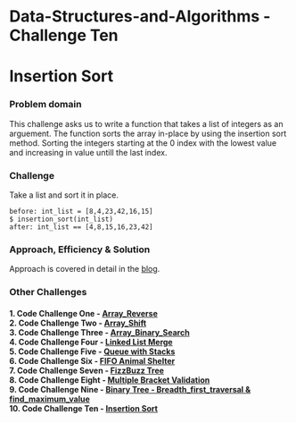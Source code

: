 # Data-Structures-and-Algorithms - Challenge Ten

# Insertion Sort
### Problem domain
This challenge asks us to write a function that takes a list of integers as an arguement. The function sorts the array in-place by using the insertion sort method. Sorting the integers starting at the 0 index with the lowest value and increasing in value untill the last index. 
### Challenge
Take a list and sort it in place.
```
before: int_list = [8,4,23,42,16,15]
$ insertion_sort(int_list)
after: int_list == [4,8,15,16,23,42]
```
### Approach, Efficiency & Solution
Approach is covered in detail in the [blog](blog.md).

### Other Challenges
#### 1. Code Challenge One - [Array_Reverse](https://github.com/kochsj/python-data-structures-and-algorithms/challenges/array_reverse.py)<br>2. Code Challenge Two - [Array_Shift](https://github.com/kochsj/python-data-structures-and-algorithms/challenges/array_shift)<br>3. Code Challenge Three - [Array_Binary_Search](https://github.com/kochsj/python-data-structures-and-algorithms/tree/master/challenges/array_binary_search)<br>4. Code Challenge Four - [Linked List Merge](https://github.com/kochsj/python-data-structures-and-algorithms/tree/master/challenges/ll_merge)<br>5. Code Challenge Five - [Queue with Stacks](https://github.com/kochsj/python-data-structures-and-algorithms/tree/master/challenges/queue_with_stacks)<br>6. Code Challenge Six - [FIFO Animal Shelter](https://github.com/kochsj/python-data-structures-and-algorithms/tree/master/challenges/fifo_animal_shelter)<br>7. Code Challenge Seven - [FizzBuzz Tree](https://github.com/kochsj/python-data-structures-and-algorithms/tree/master/challenges/fizz_buzz_tree)<br>8. Code Challenge Eight - [Multiple Bracket Validation](https://github.com/kochsj/python-data-structures-and-algorithms/tree/master/challenges/multi_bracket_validation)<br>9. Code Challenge Nine - [Binary Tree - Breadth_first_traversal & find_maximum_value](https://github.com/kochsj/python-data-structures-and-algorithms/tree/master/challenges/breadth_first_tree)<br>10. Code Challenge Ten - [Insertion Sort](https://github.com/kochsj/python-data-structures-and-algorithms/tree/master/challenges/insertion_sort)